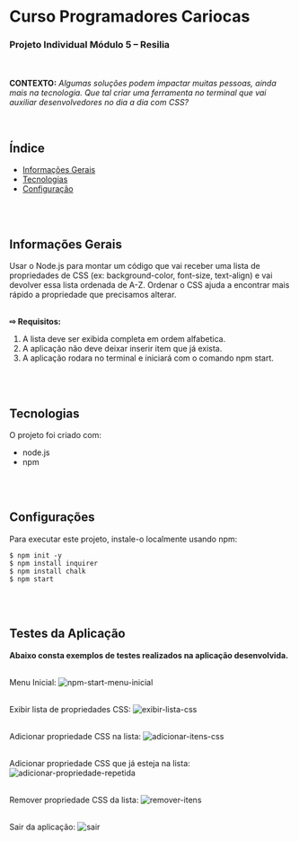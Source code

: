 <h1>Curso Programadores Cariocas</h1>

<h3>Projeto Individual Módulo 5 – Resilia</h3>


<br><br>
<b>CONTEXTO:</b> <i>Algumas soluções podem impactar muitas pessoas, ainda mais na
tecnologia. Que tal criar uma ferramenta no terminal que vai auxiliar
desenvolvedores no dia a dia com CSS?</i><br>


<br>

## Índice
* [Informações Gerais](#general-info)
* [Tecnologias](#technologies)
* [Configuração](#setup)

<br><br>


## Informações Gerais
Usar o Node.js para montar um código que vai receber uma lista de propriedades de CSS (ex: background-color, font-size, text-align) e vai devolver
essa lista ordenada de A-Z. Ordenar o CSS ajuda a encontrar mais rápido a propriedade que precisamos alterar.<br><br>

<b> ⇨ Requisitos:</b>
    <ol>
       <li>A lista deve ser exibida completa em ordem alfabetica.</li>
       <li>A aplicação não deve deixar inserir item que já exista.</li>
       <li>A aplicação rodara no terminal e iniciará com o comando npm start.</li>
    </ol>
<br><br>
	

## Tecnologias

O projeto foi criado com:

* node.js
* npm

<br><br>
	
## Configurações

Para executar este projeto, instale-o localmente usando npm:

```
$ npm init -y
$ npm install inquirer
$ npm install chalk
$ npm start
```

<br><br>


## Testes da Aplicação


<b>Abaixo consta exemplos de testes realizados na aplicação desenvolvida.</b><br><br>

Menu Inicial:
![npm-start-menu-inicial](https://user-images.githubusercontent.com/113844035/215296776-1a3ad005-bd06-4f5a-98f9-1e849a8118fd.png)
<br><br>

Exibir lista de propriedades CSS:
![exibir-lista-css](https://user-images.githubusercontent.com/113844035/215296800-12707608-4002-4d2b-9569-b6da20217869.png)
<br><br>
        
Adicionar propriedade CSS na lista:
![adicionar-itens-css](https://user-images.githubusercontent.com/113844035/215296819-c96d7a19-cf33-4487-842b-3e724d87ad52.png)
<br><br>

Adicionar propriedade CSS que já esteja na lista:
![adicionar-propriedade-repetida](https://user-images.githubusercontent.com/113844035/215296839-c4115af5-ee3e-4a49-8db8-7d4b28d6a6be.png)
<br><br>

Remover propriedade CSS da lista:
![remover-itens](https://user-images.githubusercontent.com/113844035/215296860-ccd7a94a-6348-4c01-91e3-cb0174f9e8ab.png)
<br><br>

Sair da aplicação:
![sair](https://user-images.githubusercontent.com/113844035/215296871-016fdd85-196d-44bd-a8ba-014ffc14a5a1.png)
<br>
